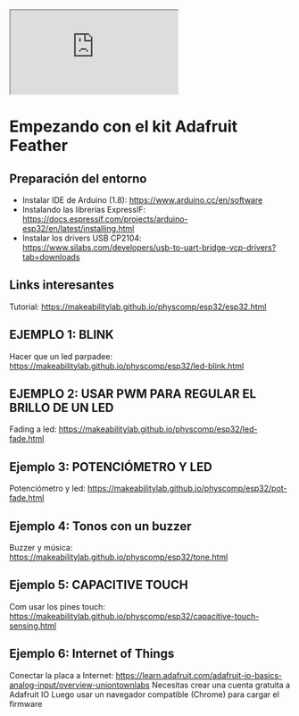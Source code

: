 <iframe src="https://docs.google.com/presentation/d/e/2PACX-1vRyGsaca5PglqttWpx23XLqRXm0klH-BaJd3yoi7H2HKU_LcWQY7ojRNo4OAEmh3yAv_oRFFRN3vjg1/pub?start=false&loop=false&delayms=3000"></iframe>


# Empezando con el kit Adafruit Feather

## Preparación del entorno
-  Instalar IDE de Arduino (1.8): https://www.arduino.cc/en/software
-  Instalando las librerías ExpressIF: https://docs.espressif.com/projects/arduino-esp32/en/latest/installing.html
-  Instalar los drivers USB CP2104: https://www.silabs.com/developers/usb-to-uart-bridge-vcp-drivers?tab=downloads

## Links interesantes

Tutorial: https://makeabilitylab.github.io/physcomp/esp32/esp32.html


## EJEMPLO 1: BLINK

Hacer que un led parpadee: https://makeabilitylab.github.io/physcomp/esp32/led-blink.html

## EJEMPLO 2: USAR PWM PARA REGULAR EL BRILLO DE UN LED

Fading a led: https://makeabilitylab.github.io/physcomp/esp32/led-fade.html

## Ejemplo 3: POTENCIÓMETRO Y LED

Potenciómetro y led: https://makeabilitylab.github.io/physcomp/esp32/pot-fade.html

## Ejemplo 4: Tonos con un buzzer

Buzzer y música: https://makeabilitylab.github.io/physcomp/esp32/tone.html

## Ejemplo 5: CAPACITIVE TOUCH

Com usar los pines touch: https://makeabilitylab.github.io/physcomp/esp32/capacitive-touch-sensing.html

## Ejemplo 6: Internet of Things

Conectar la placa a Internet: https://learn.adafruit.com/adafruit-io-basics-analog-input/overview-uniontownlabs
Necesitas crear una cuenta gratuita a Adafruit IO
Luego usar un navegador compatible (Chrome) para cargar el firmware

